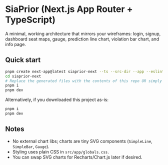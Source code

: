 # SiaPrior (Next.js App Router + TypeScript)

A minimal, working architecture that mirrors your wireframes: login, signup, dashboard seat maps, gauge, prediction line chart, violation bar chart, and info page.

## Quick start
```bash
pnpm create next-app@latest siaprior-next --ts --src-dir --app --eslint --tailwind false
cd siaprior-next
# Replace the generated files with the contents of this repo OR simply unzip the provided archive here.
pnpm i
pnpm dev
```

Alternatively, if you downloaded this project as-is:
```bash
pnpm i
pnpm dev
```

## Notes
- No external chart libs; charts are tiny SVG components (`SimpleLine`, `SimpleBar`, `Gauge`).
- Styling uses plain CSS in `src/app/globals.css`.
- You can swap SVG charts for Recharts/Chart.js later if desired.
